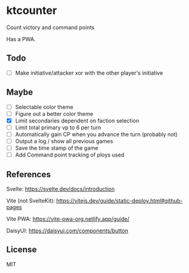 # ktcounter

Count victory and command points

Has a PWA.

## Todo

- [ ] Make initiative/attacker xor with the other player's initiative

## Maybe

- [ ] Selectable color theme
- [ ] Figure out a better color theme
- [x] Limit secondaries dependent on faction selection
- [ ] Limit total primary vp to 6 per turn
- [ ] Automatically gain CP when you advance the turn (probably not)
- [ ] Output a log / show all previous games
- [ ] Save the time stamp of the game
- [ ] Add Command point tracking of ploys used

## References

Svelte: https://svelte.dev/docs/introduction

Vite (not SvelteKit): https://vitejs.dev/guide/static-deploy.html#github-pages

Vite PWA: https://vite-pwa-org.netlify.app/guide/

DaisyUI: https://daisyui.com/components/button

## License

MIT